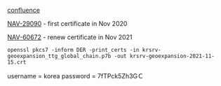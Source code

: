 
[confluence](https://confluence.tomtomgroup.com/display/NAV/How+to+setup+maven+repository+to+host+korea+map)

[NAV-29090](https://jira.tomtomgroup.com/browse/NAV-29080) - first certificate in Nov 2020

[NAV-60672](https://jira.tomtomgroup.com/browse/NAV-60672) - renew certificate in Nov 2021

```
openssl pkcs7 -inform DER -print_certs -in krsrv-geoexpansion_ttg_global_chain.p7b -out krsrv-geoexpansion-2021-11-15.crt
```

username = korea
password = 7fTPck5Zh3GＣ
